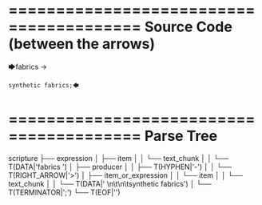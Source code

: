 ========================================
Source Code (between the arrows)
========================================

🡆fabrics -> 
	
	synthetic fabrics;🡄

========================================
Parse Tree
========================================

scripture
├── expression
│   ├── item
│   │   └── text_chunk
│   │       └── T(DATA|'fabrics ')
│   ├── producer
│   │   ├── T(HYPHEN|'-')
│   │   └── T(RIGHT_ARROW|'>')
│   ├── item_or_expression
│   │   └── item
│   │       └── text_chunk
│   │           └── T(DATA|' \n\t\n\tsynthetic fabrics')
│   └── T(TERMINATOR|';')
└── T(EOF|'<EOF>')